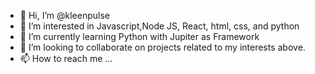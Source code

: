 - 👋 Hi, I’m @kleenpulse
- 👀 I’m interested in Javascript,Node JS, React, html, css, and python
- 🌱 I’m currently learning Python with Jupiter as Framework
- 💞️ I’m looking to collaborate on projects related to my interests above.
- 📫 How to reach me ...

<!---
kleenpulse/kleenpulse is a ✨ special ✨ repository because its `README.md` (this file) appears on your GitHub profile.
You can click the Preview link to take a look at your changes.
--->
